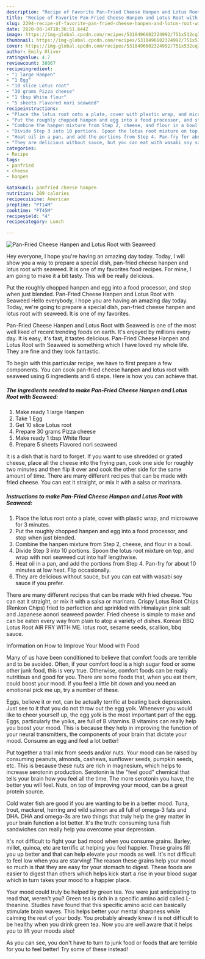 ```yaml
---
description: "Recipe of Favorite Pan-Fried Cheese Hanpen and Lotus Root with Seaweed"
title: "Recipe of Favorite Pan-Fried Cheese Hanpen and Lotus Root with Seaweed"
slug: 2294-recipe-of-favorite-pan-fried-cheese-hanpen-and-lotus-root-with-seaweed
date: 2020-08-14T18:36:51.644Z
image: https://img-global.cpcdn.com/recipes/5310496602324992/751x532cq70/pan-fried-cheese-hanpen-and-lotus-root-with-seaweed-recipe-main-photo.jpg
thumbnail: https://img-global.cpcdn.com/recipes/5310496602324992/751x532cq70/pan-fried-cheese-hanpen-and-lotus-root-with-seaweed-recipe-main-photo.jpg
cover: https://img-global.cpcdn.com/recipes/5310496602324992/751x532cq70/pan-fried-cheese-hanpen-and-lotus-root-with-seaweed-recipe-main-photo.jpg
author: Emily Oliver
ratingvalue: 4.7
reviewcount: 38067
recipeingredient:
- "1 large Hanpen"
- "1 Egg"
- "10 slice Lotus root"
- "30 grams Pizza cheese"
- "1 tbsp White flour"
- "5 sheets Flavored nori seaweed"
recipeinstructions:
- "Place the lotus root onto a plate, cover with plastic wrap, and microwave for 3 minutes."
- "Put the roughly chopped hanpen and egg into a food processor, and stop when just blended."
- "Combine the hanpen mixture from Step 2, cheese, and flour in a bowl."
- "Divide Step 3 into 10 portions. Spoon the lotus root mixture on top, and wrap with nori seaweed cut into half lengthwise."
- "Heat oil in a pan, and add the portions from Step 4. Pan-fry for about 10 minutes at low heat. Flip occasionally."
- "They are delicious without sauce, but you can eat with wasabi soy sauce if you prefer."
categories:
- Recipe
tags:
- panfried
- cheese
- hanpen

katakunci: panfried cheese hanpen 
nutrition: 209 calories
recipecuisine: American
preptime: "PT14M"
cooktime: "PT45M"
recipeyield: "4"
recipecategory: Lunch

---
```



![Pan-Fried Cheese Hanpen and Lotus Root with Seaweed](https://img-global.cpcdn.com/recipes/5310496602324992/751x532cq70/pan-fried-cheese-hanpen-and-lotus-root-with-seaweed-recipe-main-photo.jpg)

Hey everyone, I hope you're having an amazing day today. Today, I will show you a way to prepare a special dish, pan-fried cheese hanpen and lotus root with seaweed. It is one of my favorites food recipes. For mine, I am going to make it a bit tasty. This will be really delicious.

Put the roughly chopped hanpen and egg into a food processor, and stop when just blended. Pan-Fried Cheese Hanpen and Lotus Root with Seaweed Hello everybody, I hope you are having an amazing day today. Today, we&#39;re going to prepare a special dish, pan-fried cheese hanpen and lotus root with seaweed. It is one of my favorites.

Pan-Fried Cheese Hanpen and Lotus Root with Seaweed is one of the most well liked of recent trending foods on earth. It's enjoyed by millions every day. It is easy, it's fast, it tastes delicious. Pan-Fried Cheese Hanpen and Lotus Root with Seaweed is something which I have loved my whole life. They are fine and they look fantastic.


To begin with this particular recipe, we have to first prepare a few components. You can cook pan-fried cheese hanpen and lotus root with seaweed using 6 ingredients and 6 steps. Here is how you can achieve that.

<!--inarticleads1-->

##### The ingredients needed to make Pan-Fried Cheese Hanpen and Lotus Root with Seaweed:

1. Make ready 1 large Hanpen
1. Take 1 Egg
1. Get 10 slice Lotus root
1. Prepare 30 grams Pizza cheese
1. Make ready 1 tbsp White flour
1. Prepare 5 sheets Flavored nori seaweed


It is a dish that is hard to forget. If you want to use shredded or grated cheese, place all the cheese into the frying pan, cook one side for roughly two minutes and then flip it over and cook the other side for the same amount of time. There are many different recipes that can be made with fried cheese. You can eat it straight, or mix it with a salsa or marinara. 

<!--inarticleads2-->

##### Instructions to make Pan-Fried Cheese Hanpen and Lotus Root with Seaweed:

1. Place the lotus root onto a plate, cover with plastic wrap, and microwave for 3 minutes.
1. Put the roughly chopped hanpen and egg into a food processor, and stop when just blended.
1. Combine the hanpen mixture from Step 2, cheese, and flour in a bowl.
1. Divide Step 3 into 10 portions. Spoon the lotus root mixture on top, and wrap with nori seaweed cut into half lengthwise.
1. Heat oil in a pan, and add the portions from Step 4. Pan-fry for about 10 minutes at low heat. Flip occasionally.
1. They are delicious without sauce, but you can eat with wasabi soy sauce if you prefer.


There are many different recipes that can be made with fried cheese. You can eat it straight, or mix it with a salsa or marinara. Crispy Lotus Root Chips (Renkon Chips) fried to perfection and sprinkled with Himalayan pink salt and Japanese aonori seaweed powder. Fried cheese is simple to make and can be eaten every way from plain to atop a variety of dishes. Korean BBQ Lotus Root AIR FRY WITH ME. lotus root, sesame seeds, scallion, bbq sauce. 

Information on How to Improve Your Mood with Food


Many of us have been conditioned to believe that comfort foods are terrible and to be avoided. Often, if your comfort food is a high sugar food or some other junk food, this is very true. Otherwise, comfort foods can be really nutritious and good for you. There are some foods that, when you eat them, could boost your mood. If you feel a little bit down and you need an emotional pick me up, try a number of these.

Eggs, believe it or not, can be actually terrific at beating back depression. Just see to it that you do not throw out the egg yolk. Whenever you would like to cheer yourself up, the egg yolk is the most important part of the egg. Eggs, particularly the yolks, are full of B vitamins. B vitamins can really help you boost your mood. This is because they help in improving the function of your neural transmitters, the components of your brain that dictate your mood. Consume an egg and feel a lot better!

Put together a trail mix from seeds and/or nuts. Your mood can be raised by consuming peanuts, almonds, cashews, sunflower seeds, pumpkin seeds, etc. This is because these nuts are rich in magnesium, which helps to increase serotonin production. Serotonin is the "feel good" chemical that tells your brain how you feel all the time. The more serotonin you have, the better you will feel. Nuts, on top of improving your mood, can be a great protein source.

Cold water fish are good if you are wanting to be in a better mood. Tuna, trout, mackerel, herring and wild salmon are all full of omega-3 fats and DHA. DHA and omega-3s are two things that truly help the grey matter in your brain function a lot better. It's the truth: consuming tuna fish sandwiches can really help you overcome your depression. 

It's not difficult to fight your bad mood when you consume grains. Barley, millet, quinoa, etc are terrific at helping you feel happier. These grains fill you up better and that can help elevate your moods as well. It's not difficult to feel low when you are starving! The reason these grains help your mood so much is that they are easy for your stomach to digest. These foods are easier to digest than others which helps kick start a rise in your blood sugar which in turn takes your mood to a happier place.

Your mood could truly be helped by green tea. You were just anticipating to read that, weren't you? Green tea is rich in a specific amino acid called L-theanine. Studies have found that this specific amino acid can basically stimulate brain waves. This helps better your mental sharpness while calming the rest of your body. You probably already knew it is not difficult to be healthy when you drink green tea. Now you are well aware that it helps you to lift your moods also!

As you can see, you don't have to turn to junk food or foods that are terrible for you to feel better! Try some of these instead!

